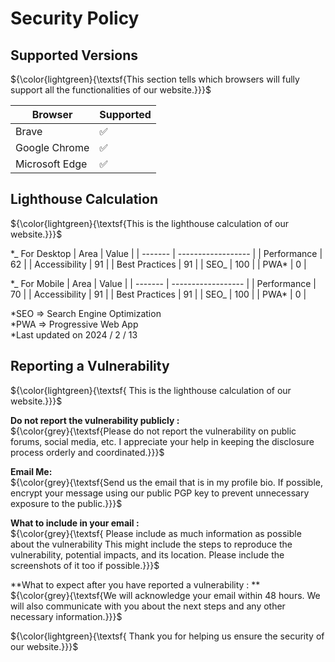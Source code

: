 # Security Policy

## Supported Versions

${\color{lightgreen}{\textsf{This section tells which browsers will fully support all the functionalities of our website.}\}\}$

| Browser        | Supported          |
| -------------- | ------------------ |
| Brave          | :white_check_mark: |
| Google Chrome  | :white_check_mark: |
| Microsoft Edge | :white_check_mark: |

## Lighthouse Calculation

${\color{lightgreen}{\textsf{This is the lighthouse calculation of our website.}\}\}$

\*_ For Desktop
| Area | Value |
| ------- | ------------------ |
| Performance | 62 |
| Accessibility | 91 |
| Best Practices | 91 |
| SEO_ | 100 |
| PWA\* | 0 |

\*_ For Mobile
| Area | Value |
| ------- | ------------------ |
| Performance | 70 |
| Accessibility | 91 |
| Best Practices | 91 |
| SEO_ | 100 |
| PWA\* | 0 |

*SEO => Search Engine Optimization<br>
*PWA => Progressive Web App<br>
\*Last updated on 2024 / 2 / 13

## Reporting a Vulnerability

${\color{lightgreen}{\textsf{  This is the lighthouse calculation of our website.}\}\}$

**Do not report the vulnerability publicly :**<br>
${\color{grey}{\textsf{Please do not report the vulnerability on public forums, social media, etc. I appreciate your help in keeping the disclosure process orderly and coordinated.}\}\}$

**Email Me:**<br>
${\color{grey}{\textsf{Send us the email that is in my profile bio. If possible, encrypt your message using our public PGP key to prevent unnecessary exposure to the public.}\}\}$

**What to include in your email :**<br>
${\color{grey}{\textsf{ Please include as much information as possible about the vulnerability This might include the steps to reproduce the vulnerability, potential impacts, and its location. Please include the screenshots of it too if possible.}\}\}$

**What to expect after you have reported a vulnerability : **<br>
${\color{grey}{\textsf{We will acknowledge your email within 48 hours. We will also communicate with you about the next steps and any other necessary information.}\}\}$

${\color{lightgreen}{\textsf{  Thank you for helping us ensure the security of our website.}\}\}$
